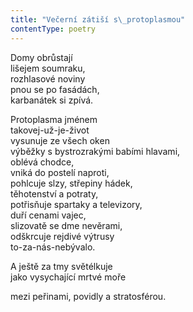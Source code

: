 ```yaml
---
title: "Večerní zátiší s\_protoplasmou"
contentType: poetry
---
```


Domy obrůstají  
lišejem soumraku,  
rozhlasové noviny  
pnou se po fasádách,  
karbanátek si zpívá.

Protoplasma jménem  
takovej-už-je-život  
vysunuje ze všech oken  
výběžky s bystrozrakými babími hlavami,  
oblévá chodce,  
vniká do postelí naproti,  
pohlcuje slzy, střepiny hádek,  
těhotenství a potraty,  
potřisňuje spartaky a televizory,  
duří cenami vajec,  
slizovatě se dme nevěrami,  
odškrcuje rejdivé výtrusy  
to-za-nás-nebývalo.

A ještě za tmy světélkuje  
jako vysychající mrtvé moře

mezi peřinami, povidly a stratosférou.
